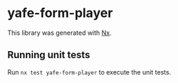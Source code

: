 # yafe-form-player

This library was generated with [Nx](https://nx.dev).

## Running unit tests

Run `nx test yafe-form-player` to execute the unit tests.
